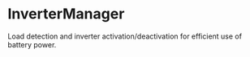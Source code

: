 # InverterManager
 Load detection and inverter activation/deactivation for efficient use of battery power.
